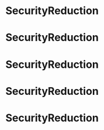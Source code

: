 # SecurityReduction
# SecurityReduction
# SecurityReduction
# SecurityReduction
# SecurityReduction

